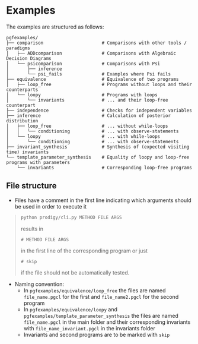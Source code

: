 # Examples

The examples are structured as follows:

```
pgfexamples/
├── comparison                      # Comparisons with other tools / paradigms
│   ├── ADDcomparison               # Comparisons with Algebraic Decision Diagrams
│   └── psicomparison               # Comparisons with Psi
│       ├── inference
│       └── psi_fails               # Examples where Psi fails 
├── equivalence                     # Equivalence of two programs
│   ├── loop_free                   # Programs without loops and their counterparts
│   └── loopy                       # Programs with loops
│       └── invariants              # ... and their loop-free counterpart
├── independence                    # Checks for independent variables
├── inference                       # Calculation of posterior distribution
│   ├── loop_free                   # ... without while-loops
│   │   └── conditioning            # ... with observe-statements
│   └── loopy                       # ... with while-loops
│       └── conditioning            # ... with observe-statements 
├── invariant_synthesis             # Synthesis of (expected visiting time) invariants
└── template_parameter_synthesis    # Equality of loopy and loop-free programs with parameters
    └── invariants                  # Corresponding loop-free programs
```

## File structure

* Files have a comment in the first line indicating which arguments should be used in order to execute it

> ```bash
>python prodigy/cli.py METHOD FILE ARGS 
>```
> results in
>```
># METHOD FILE ARGS
>```
> in the first line of the corresponding program or just
> ```
> # skip
> ```
> if the file should not be automatically tested.

* Naming convention:
    * In `pgfexamples/equivalence/loop_free` the files are named `file_name.pgcl` for the first and
      `file_name2.pgcl` for the second program
    * In `pgfexamples/equivalence/loopy` and `pgfexamples/template_parameter_synthesis` the files are named
      `file_name.pgcl` in the main folder and their corresponding invariants with `file_name_invariant.pgcl` in the
      invariants folder
    * Invariants and second programs are to be marked with `skip`